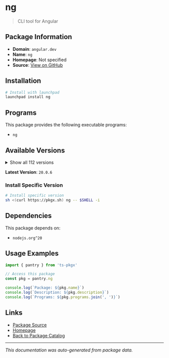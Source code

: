 # ng

> CLI tool for Angular

## Package Information

- **Domain**: `angular.dev`
- **Name**: `ng`
- **Homepage**: Not specified
- **Source**: [View on GitHub](https://github.com/pkgxdev/pantry/tree/main/projects/angular.dev/package.yml)

## Installation

```bash
# Install with launchpad
launchpad install ng
```

## Programs

This package provides the following executable programs:

- `ng`

## Available Versions

<details>
<summary>Show all 112 versions</summary>

- `20.0.6`, `20.0.5`, `20.0.4`, `20.0.3`, `20.0.2`
- `20.0.1`, `20.0.0`, `19.2.15`, `19.2.14`, `19.2.13`
- `19.2.12`, `19.2.11`, `19.2.10`, `19.2.9`, `19.2.8`
- `19.2.7`, `19.2.6`, `19.2.5`, `19.2.4`, `19.2.3`
- `19.2.2`, `19.2.1`, `19.2.0`, `19.1.9`, `19.1.8`
- `19.1.7`, `19.1.6`, `19.1.5`, `19.1.4`, `19.1.3`
- `19.1.2`, `19.1.1`, `19.1.0`, `19.0.7`, `19.0.6`
- `19.0.5`, `19.0.4`, `19.0.3`, `19.0.2`, `19.0.1`
- `19.0.0`, `18.2.20`, `18.2.19`, `18.2.18`, `18.2.17`
- `18.2.16`, `18.2.15`, `18.2.14`, `18.2.13`, `18.2.12`
- `18.2.11`, `18.2.10`, `18.2.9`, `18.2.8`, `18.2.7`
- `18.2.6`, `18.2.5`, `18.2.4`, `18.2.3`, `18.2.2`
- `18.2.1`, `18.2.0`, `18.1.4`, `18.1.3`, `18.1.2`
- `18.1.1`, `18.1.0`, `18.0.7`, `18.0.6`, `18.0.5`
- `18.0.4`, `18.0.3`, `18.0.2`, `18.0.1`, `18.0.0`
- `17.3.17`, `17.3.16`, `17.3.15`, `17.3.14`, `17.3.13`
- `17.3.12`, `17.3.11`, `17.3.10`, `17.3.9`, `17.3.8`
- `17.3.7`, `17.3.6`, `17.3.5`, `17.3.4`, `17.3.3`
- `17.3.2`, `17.3.1`, `17.3.0`, `17.2.3`, `17.2.2`
- `17.2.1`, `17.2.0`, `17.1.4`, `17.1.3`, `17.1.2`
- `17.1.1`, `17.1.0`, `17.0.10`, `17.0.9`, `17.0.8`
- `17.0.7`, `17.0.6`, `17.0.5`, `16.2.16`, `16.2.15`
- `16.2.14`, `15.2.11`

</details>

**Latest Version**: `20.0.6`

### Install Specific Version

```bash
# Install specific version
sh <(curl https://pkgx.sh) ng -- $SHELL -i
```

## Dependencies

This package depends on:

- `nodejs.org^20`

## Usage Examples

```typescript
import { pantry } from 'ts-pkgx'

// Access this package
const pkg = pantry.ng

console.log(`Package: ${pkg.name}`)
console.log(`Description: ${pkg.description}`)
console.log(`Programs: ${pkg.programs.join(', ')}`)
```

## Links

- [Package Source](https://github.com/pkgxdev/pantry/tree/main/projects/angular.dev/package.yml)
- [Homepage](#)
- [Back to Package Catalog](../../package-catalog.md)

---

*This documentation was auto-generated from package data.*
